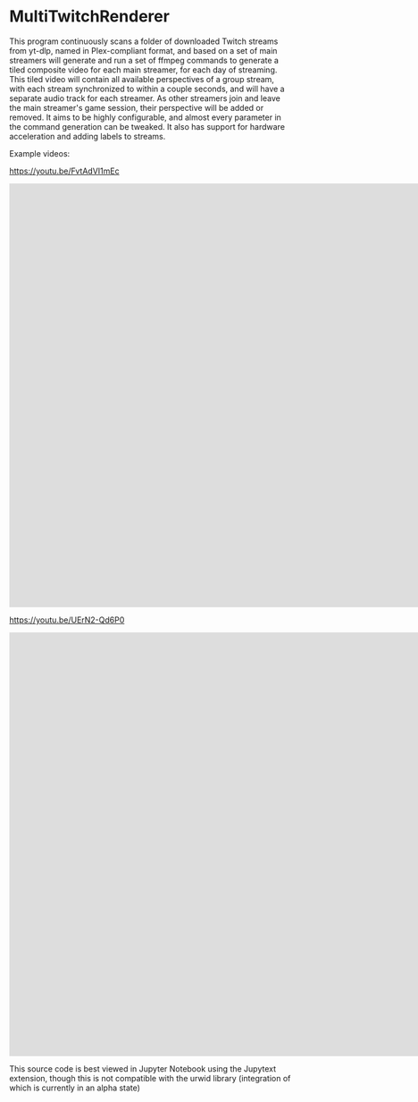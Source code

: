 <!-- #region -->
# MultiTwitchRenderer

This program continuously scans a folder of downloaded Twitch streams from yt-dlp, named in Plex-compliant format, and based on a set of main streamers will generate and run a set of ffmpeg commands to generate a tiled composite video for each main streamer, for each day of streaming. This tiled video will contain all available perspectives of a group stream, with each stream synchronized to within a couple seconds, and will have a separate audio track for each streamer. As other streamers join and leave the main streamer's game session, their perspective will be added or removed.
It aims to be highly configurable, and almost every parameter in the command generation can be tweaked. It also has support for hardware acceleration and adding labels to streams.

Example videos:

https://youtu.be/FvtAdVI1mEc
<iframe width="1903" height="758" src="https://www.youtube.com/embed/n3HS9df2-d4" title="Multiview - 2024/02/08  ChilledChaos" frameborder="0" allow="accelerometer; autoplay; clipboard-write; encrypted-media; gyroscope; picture-in-picture; web-share" allowfullscreen></iframe>

https://youtu.be/UErN2-Qd6P0
<iframe width="1903" height="758" src="https://www.youtube.com/embed/UErN2-Qd6P0" title="Multiview 2023-12-22 ChilledChaos" frameborder="0" allow="accelerometer; autoplay; clipboard-write; encrypted-media; gyroscope; picture-in-picture; web-share" allowfullscreen></iframe>


This source code is best viewed in Jupyter Notebook using the Jupytext extension, though this is not compatible with the urwid library (integration of which is currently in an alpha state)
<!-- #endregion -->
